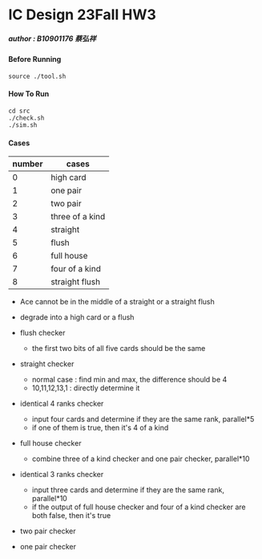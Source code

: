 # IC Design 23Fall HW3
##### author : B10901176 蔡弘祥

#### Before Running
```shell
source ./tool.sh
```

#### How To Run
```shell
cd src
./check.sh
./sim.sh
```

#### Cases
|number  |cases          |
|--------|---------------|
|0       |high card      |
|1       |one pair       |
|2       |two pair       |
|3       |three of a kind|
|4       |straight       |
|5       |flush          |
|6       |full house     |
|7       |four of a kind |
|8       |straight flush |

* Ace cannot be in the middle of a straight or a straight flush
* degrade into a high card or a flush

* flush checker
  * the first two bits of all five cards should be the same
* straight checker
  * normal case : find min and max, the difference should be 4
  * 10,11,12,13,1 : directly determine it
* identical 4 ranks checker
  * input four cards and determine if they are the same rank, parallel*5
  * if one of them is true, then it's 4 of a kind
* full house checker
  * combine three of a kind checker and one pair checker, parallel*10
* identical 3 ranks checker
  * input three cards and determine if they are the same rank, parallel*10
  * if the output of full house checker and four of a kind checker are both false, then it's true
* two pair checker
* one pair checker
